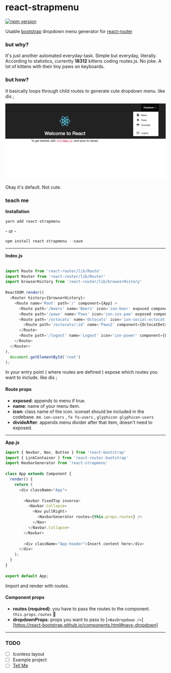 
# react-strapmenu

[![npm version](https://badge.fury.io/js/react-strapmenu.svg)](https://badge.fury.io/js/react-strapmenu)

Usable [bootstrap](https://github.com/react-bootstrap/react-bootstrap) dropdown menu generator for [react-router](https://github.com/ReactTraining/react-router)

### but why?
It's just another automated everyday-task. Simple but everyday, literally. According to statistics, currently **18312** kittens coding routes.js. No joke.
A lot of kittens with their tiny paws on keyboards.

### but how?
It basically loops through child routes to generate cute dropdown menu. 
like dis ;

![react-strapmenu](https://raw.githubusercontent.com/sercanov/react-strapmenu/master/example/preview.png)

Okay it's default. Not cute.

### teach me

**Installation**

```javascript
yarn add react-strapmenu
```
\- or -
```javascript
npm install react-strapmenu --save
```

----------

**Index.js**
```javascript

import Route from 'react-router/lib/Route'
import Router from 'react-router/lib/Router'
import browserHistory from 'react-router/lib/browserHistory'

ReactDOM.render((
  <Router history={browserHistory}>
    <Route name='Root' path='/' component={App} >
      <Route path='/beers' name='Beers' icon='ion-beer' exposed component={Beers}/>
      <Route path='/paws' name='Paws' icon='ion-ios-paw' exposed component={Paws}/>
      <Route path='/octocats' name='Octocats' icon='ion-social-octocat' exposed component={Octocats} divideAfter>
        <Route path='/octocats/:id' name='Paws2' component={OctocatDetail} />
      </Route>
      <Route path='/logout' name='Logout' icon='ion-power' component={Logout} exposed />
    </Route>
  </Router>
),
  document.getElementById('root')
);

```

In your entry point ( where routes are defined ) expose which routes you want to include.
like dis ;

#### Route props

- **exposed**: appends to menu if true.
- **name**: name of your menu item.
- **icon**: class name of the icon. iconset should be included in the codebase. ex. `ion-users` , `fa fa-users` , `glyphicon glyphicon-users`
- **divideAfter**: appends menu divider after that item, doesn't need to exposed.

----------

**App.js**
```javascript
import { Navbar, Nav, Button } from 'react-bootstrap'
import { LinkContainer } from 'react-router-bootstrap'
import NavbarGenerator from 'react-strapmenu'

class App extends Component {
  render() {
    return (
      <div className="App">

        <Navbar fixedTop inverse>  
          <Navbar.Collapse>
            <Nav pullRight>
              <NavbarGenerator routes={this.props.routes} />
            </Nav>
          </Navbar.Collapse>
        </Navbar>

        <div className="App-header">Insert content here</div>     
      </div>
    );
  }
}

export default App;
```

Import and render with routes.

#### Component props

- **routes (required)**: you have to pass the routes to the component. `this.props.routes` 🤔
- **dropdownProps**: props you want to pass to [`<NavDropdown />`][https://react-bootstrap.github.io/components.html#navs-dropdown]

----------

### TODO 
- [ ] Iconless layout
- [ ] Example project
- [ ] [Tell Me](https://www.youtube.com/watch?v=PXXdYttPTgc)
